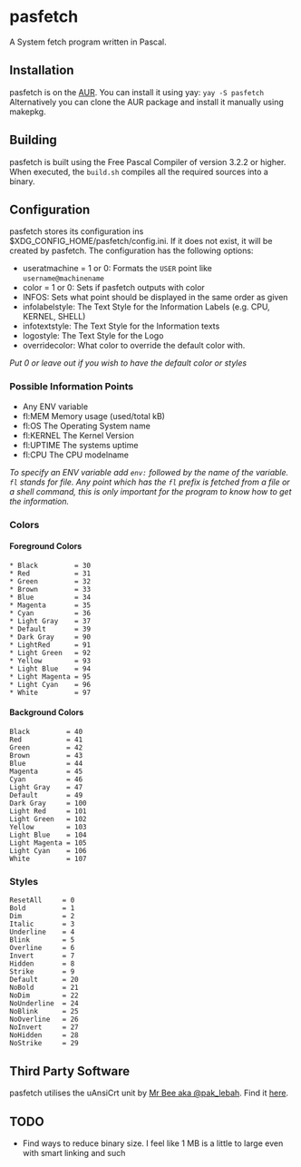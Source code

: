 # pasfetch
A System fetch program written in Pascal.

## Installation
pasfetch is on the [AUR](https://aur.archlinux.org/packages/pasfetch). You can install it using yay: `yay -S pasfetch` <br>
Alternatively you can clone the AUR package and install it manually using makepkg.

## Building
pasfetch is built using the Free Pascal Compiler of version 3.2.2 or higher. When executed, the `build.sh` compiles all the required sources into a binary.

## Configuration
pasfetch stores its configuration ins $XDG_CONFIG_HOME/pasfetch/config.ini. If it does not exist, it will be created by pasfetch.
The configuration has the following options:
* useratmachine = 1 or 0: Formats the `USER` point like `username@machinename`
* color = 1 or 0: Sets if pasfetch outputs with color
* INFOS: Sets what point should be displayed in the same order as given
* infolabelstyle: The Text Style for the Information Labels (e.g. CPU, KERNEL, SHELL)
* infotextstyle: The Text Style for the Information texts
* logostyle: The Text Style for the Logo
* overridecolor: What color to override the default color with.

*Put 0 or leave out if you wish to have the default color or styles*

### Possible Information Points
* Any ENV variable
* fl:MEM Memory usage (used/total kB)
* fl:OS The Operating System name
* fl:KERNEL The Kernel Version
* fl:UPTIME The systems uptime
* fl:CPU The CPU modelname

*To specify an ENV variable add `env:` followed by the name of the variable. `fl` stands for file. Any point which has the `fl` prefix is fetched from a file or a shell command, this is only important for the program to know how to get the information.*

### Colors
#### Foreground Colors
```
* Black         = 30
* Red           = 31
* Green         = 32
* Brown         = 33
* Blue          = 34
* Magenta       = 35
* Cyan          = 36
* Light Gray    = 37
* Default       = 39
* Dark Gray     = 90
* LightRed      = 91
* Light Green   = 92
* Yellow        = 93
* Light Blue    = 94
* Light Magenta = 95
* Light Cyan    = 96
* White         = 97
```

#### Background Colors
```
Black         = 40
Red           = 41
Green         = 42
Brown         = 43
Blue          = 44
Magenta       = 45
Cyan          = 46
Light Gray    = 47
Default       = 49
Dark Gray     = 100
Light Red     = 101
Light Green   = 102
Yellow        = 103
Light Blue    = 104
Light Magenta = 105
Light Cyan    = 106
White         = 107
```

### Styles
```
ResetAll     = 0
Bold         = 1 
Dim          = 2
Italic       = 3
Underline    = 4
Blink        = 5
Overline     = 6
Invert       = 7
Hidden       = 8
Strike       = 9
Default      = 20
NoBold       = 21
NoDim        = 22
NoUnderline  = 24
NoBlink      = 25
NoOverline   = 26
NoInvert     = 27
NoHidden     = 28
NoStrike     = 29
```

## Third Party Software
pasfetch utilises the uAnsiCrt unit by [Mr Bee aka @pak_lebah](https://github.com/pakLebah). Find it [here](https://gist.github.com/pakLebah/c5e2bbd0b93c863b2122660111db68d1).

## TODO
* Find ways to reduce binary size. I feel like 1 MB is a little to large even with smart linking and such
